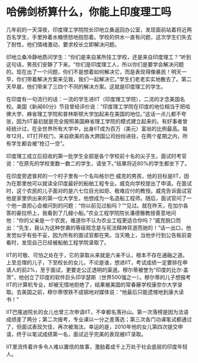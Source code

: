 # 哈佛剑桥算什么，你能上印度理工吗

几年前的一天深夜，印度理工学院院长印地立桑返回办公室，发现面前站着将近两百名学生，手里拎着水桶愤怒地抱怨着。学校的供水一直有问题，这次学生们失去了耐性，他们情绪激动，要求校长立即解决问题。

印地立桑冷静地质问学生：“你们是来自某所技工学校，还是来自印度理工？”听到这句话，男孩们安静了下来。“你们是印度理工人，所以你们是要学会解决问题的。现在出了一个问题，你们不是想着如何解决它，而是表现得像暴民！明天一早，你们带着解决方案来见我，我们一起解决它。”学生们老老实实地散去了。第二天早晨，他们带来了三四个不同的解决方案。这就是印度理工的学生。

在印度有一句流行的话：一流的学生进IIT（印度理工学院），二流的才念美国名校。美国《新闻60分》节目曾经评价说：“印度理工学院在印度的地位相当于把哈佛大学、麻省理工学院和普林斯顿大学加起来在美国的地位。”这话一点儿都不夸张，因为IIT最初就是完全按照美国麻省理工学院的模式建立起来的。有好事者曾经统计过，在全世界所有大学中，出身IIT成为百万（美元）富翁的比例最高。每年12月，IIT打开校门，来自欧美的各大跨国公司纷纷进驻，在两个星期之内，所有学生都会被“抢订一空”。

印度理工成立后招收的第一批学生全部是各个学校前十名的尖子生。面试时考官说：“在原先的学校里数一数二的学生，请坐下。”结果将近80%的学生都坐下了。

在印度旁遮普邦的一个村子里有一个名叫格尔巴·威克的男孩，他的目标是IIT，因为在那里他可以就读全印度最好的船舶工程专业。威克向学校提出了申请。在面试时，这个农民的儿子面对的是六七位目光如炬、极难应付的教授。威克告诉面试官他是家里供出来的第一位大学生，他想成为一名造船工程师。随后，面试官问了一个他一直担心会被问到的问题：“你以前见过船吗？”“见过。就在昨天，在加尔各答的豪拉桥上，我看到了几艘小船。”农业工程学院院长潘德雅教授善意地问他：“你的父亲是一个农民，难道你不认为农业工程更适合你吗？”威克脱口而出：“先生，我认为这种世袭的等级观念是与宪法精神背道而驰的！”话一出口，他发觉似乎有些不妥，因为所有的面试官都在笑。当天晚上，当他步行到公告板前查看时，发现自己已经被船舶工程学院录取了。

IIT的可敬、可怕之处在于，它的录取从来就是六亲不认，根本不存在通融之道。上至总理的儿子，下至校长的女儿，不论是谁，想进IIT，考试成绩一定要排在申请人的前2%，至于面试，更要走公正透明的渠道。穆尔蒂被誉为“印度的比尔·盖茨”，他创立了印度的软件巨头印孚瑟斯（世界500强之一）。穆尔蒂的儿子想报考IIT的计算机专业，却被无情地拒绝了，结果被美国的常春藤学校康奈尔大学录取。去美国之前，穆尔蒂恨铁不成钢地对媒体说：“他最后只能遗憾地到康大读书！”

IIT巴隆迪院长的女儿也曾三次申请IIT，不幸都名落孙山。第一次落榜是因为法语成绩差了两分；第二次报考，专业课以一分之差落选；第三次各门功课笔试都通过了，但面试表现欠佳，再次被淘汰。幸运的是，2010年他的女儿第四次提交申请，终于以笔试成绩第一名，面试近乎完美的表现被IIT录取。

IIT里流传着许多令人难以置信的故事，激励着成千上万处于社会底层的印度年轻人。